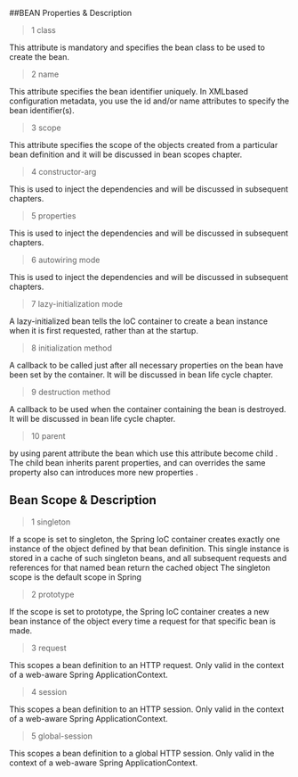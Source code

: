 ##BEAN Properties & Description
> 1	class

This attribute is mandatory and specifies the bean class to be used to create the bean.

>2	name

This attribute specifies the bean identifier uniquely. In XMLbased configuration metadata, you use the id and/or name attributes to specify the bean identifier(s).

>3	scope

This attribute specifies the scope of the objects created from a particular bean definition and it will be discussed in bean scopes chapter.

>4	constructor-arg

This is used to inject the dependencies and will be discussed in subsequent chapters.

>5	properties

This is used to inject the dependencies and will be discussed in subsequent chapters.

>6	 autowiring mode

This is used to inject the dependencies and will be discussed in subsequent chapters.

>7	lazy-initialization mode

A lazy-initialized bean tells the IoC container to create a bean instance when it is first requested, rather than at the startup.

>8	initialization method

A callback to be called just after all necessary properties on the bean have been set by the container. It will be discussed in bean life cycle chapter.

>9	destruction method

A callback to be used when the container containing the bean is destroyed. It will be discussed in bean life cycle chapter.

>10 parent

by using parent attribute the bean which use this attribute become child . The child bean inherits parent properties, and can overrides the same property also can introduces more new properties .

## Bean Scope & Description
>1 singleton

If a scope is set to singleton, the Spring IoC container creates exactly one instance of the object defined by that bean definition. This single instance is stored in a cache of such singleton beans, and all subsequent requests and references for that named bean return the cached object
The singleton scope is the default scope in Spring

>2	prototype

If the scope is set to prototype, the Spring IoC container creates a new bean instance of the object every time a request for that specific bean is made. 

>3	request

This scopes a bean definition to an HTTP request. Only valid in the context of a web-aware Spring ApplicationContext.

>4	session

This scopes a bean definition to an HTTP session. Only valid in the context of a web-aware Spring ApplicationContext.
>5	global-session

This scopes a bean definition to a global HTTP session. Only valid in the context of a web-aware Spring ApplicationContext.